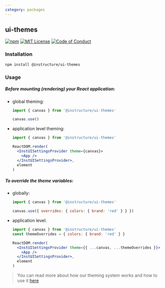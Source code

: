 ```yaml
---
category: packages
---
```


## ui-themes

[![npm][npm]][npm-url]
[![MIT License][license-badge]][license]
[![Code of Conduct][coc-badge]][coc]

### Installation

```sh
npm install @instructure/ui-themes
```

### Usage

##### Before mounting (rendering) your React application:

- global theming:

  ```js
  import { canvas } from '@instructure/ui-themes'

  canvas.use()
  ```

- application level theming:

  ```jsx
  import { canvas } from '@instructure/ui-themes'

  ReactDOM.render(
    <InstUISettingsProvider theme={canvas}>
      <App />
    </InstUISettingsProvider>,
    element
  )
  ```

##### To override the theme variables:

- globally:

  ```js
  import { canvas } from '@instructure/ui-themes'

  canvas.use({ overrides: { colors: { brand: 'red' } } })
  ```

- application level:

  ```jsx
  import { canvas } from '@instructure/ui-themes'
  const themeOverrides = { colors: { brand: 'red' } }

  ReactDOM.render(
    <InstUISettingsProvider theme={{ ...canvas, ...themeOverrides }}>
      <App />
    </InstUISettingsProvider>,
    element
  )
  ```

> You can read more about how our theming system works and how to use it [here](/#using-theme-overrides)

[npm]: https://img.shields.io/npm/v/@instructure/ui-themes.svg
[npm-url]: https://npmjs.com/package/@instructure/ui-themes
[license-badge]: https://img.shields.io/npm/l/instructure-ui.svg?style=flat-square
[license]: https://github.com/instructure/instructure-ui/blob/master/LICENSE
[coc-badge]: https://img.shields.io/badge/code%20of-conduct-ff69b4.svg?style=flat-square
[coc]: https://github.com/instructure/instructure-ui/blob/master/CODE_OF_CONDUCT.md
